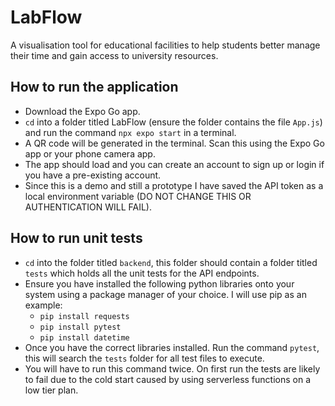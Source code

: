 # LabFlow
A visualisation tool for educational facilities to help students better manage their time and gain access to university resources.

## How to run the application
- Download the Expo Go app.
- `cd` into a folder titled LabFlow (ensure the folder contains the file `App.js`) and run the command `npx expo start` in a terminal.
- A QR code will be generated in the terminal. Scan this using the Expo Go app or your phone camera app.
- The app should load and you can create an account to sign up or login if you have a pre-existing account.
- Since this is a demo and still a prototype I have saved the API token as a local environment variable (DO NOT CHANGE THIS OR AUTHENTICATION WILL FAIL).

## How to run unit tests
- `cd` into the folder titled `backend`, this folder should contain a folder titled `tests` which holds all the unit tests for the API endpoints.
- Ensure you have installed the following python libraries onto your system using a package manager of your choice. I will use pip as an example:
    - `pip install requests`
    - `pip install pytest`
    - `pip install datetime`
- Once you have the correct libraries installed. Run the command `pytest`, this will search the `tests` folder for all test files to execute.
- You will have to run this command twice. On first run the tests are likely to fail due to the cold start caused by using serverless functions on a low tier plan.